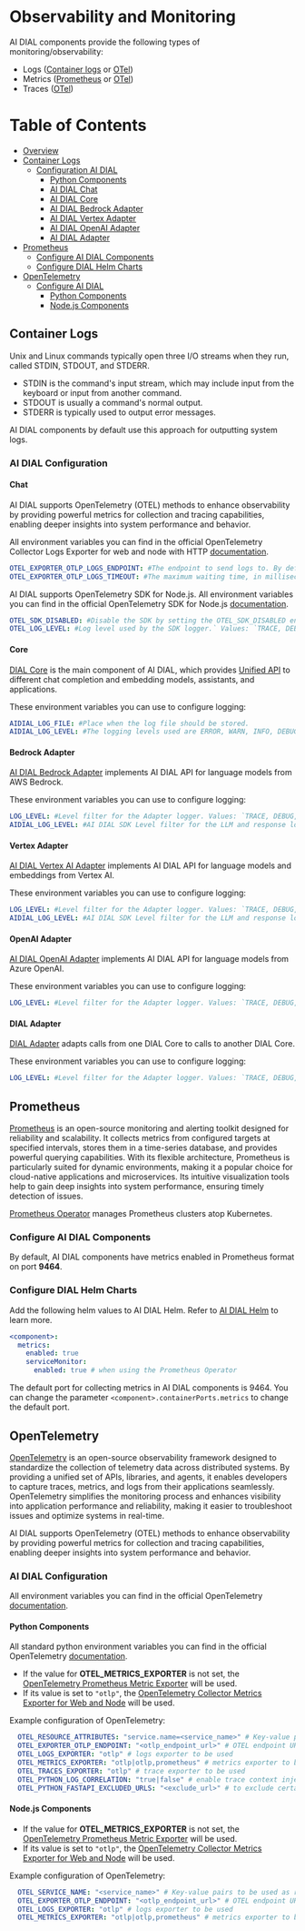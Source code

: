 # Observability and Monitoring

AI DIAL components provide the following types of monitoring/observability:

- Logs ([Container logs](#container-logs) or [OTel](#opentelemetry))
- Metrics ([Prometheus](#prometheus) or [OTel](#opentelemetry))
- Traces ([OTel](#opentelemetry))

<div class="docusaurus-ignore">

<!-- omit from toc -->
# Table of Contents
- [Overview](#overview)
- [Container Logs](#container-logs)
  - [Configuration AI DIAL](#configuration-ai-dial)
    - [Python Components](#python-components)
    - [AI DIAL Chat](#ai-dial-chat)
    - [AI DIAL Core](#ai-dial-core)
    - [AI DIAL Bedrock Adapter](#ai-dial-bedrock-adapter)
    - [AI DIAL Vertex Adapter](#ai-dial-vertex-adapter)
    - [AI DIAL OpenAI Adapter](#ai-dial-openai-adapter)
    - [AI DIAL Adapter](#ai-dial-adapter)
- [Prometheus](#prometheus)
  - [Configure AI DIAL Components](#configure-ai-dial-components)
  - [Configure DIAL Helm Charts](#configure-dial-helm-charts)
- [OpenTelemetry](#opentelemetry)
  - [Configure AI DIAL](#configure-ai-dial)
    - [Python Components](#python-components-1)
    - [Node.js Components](#nodejs-components)
  
</div>

## Container Logs

Unix and Linux commands typically open three I/O streams when they run, called STDIN, STDOUT, and STDERR. 

* STDIN is the command's input stream, which may include input from the keyboard or input from another command. 
* STDOUT is usually a command's normal output.
* STDERR is typically used to output error messages.

AI DIAL components by default use this approach for outputting system logs.

### AI DIAL Configuration

#### Chat

AI DIAL supports OpenTelemetry (OTEL) methods to enhance observability by providing powerful metrics for collection and tracing capabilities, enabling deeper insights into system performance and behavior.

All environment variables you can find in the official OpenTelemetry Collector Logs Exporter for web and node with HTTP [documentation](https://www.npmjs.com/package/@opentelemetry/exporter-logs-otlp-http).

```yaml
OTEL_EXPORTER_OTLP_LOGS_ENDPOINT: #The endpoint to send logs to. By default https://localhost:4318/v1/logs will be used. v1/logs will not be appended automatically and has to be added explicitly.
OTEL_EXPORTER_OTLP_LOGS_TIMEOUT: #The maximum waiting time, in milliseconds, allowed to send each OTLP log batch. Default is 10000.
```

AI DIAL supports OpenTelemetry SDK for Node.js. All environment variables you can find in the official OpenTelemetry SDK for Node.js [documentation](https://www.npmjs.com/package/@opentelemetry/sdk-node).

```yaml
OTEL_SDK_DISABLED: #Disable the SDK by setting the OTEL_SDK_DISABLED environment variable to `true`
OTEL_LOG_LEVEL: #Log level used by the SDK logger.` Values: `TRACE, DEBUG, INFO, WARN, ERROR, FATAL`. Use `DEBUG` for dev purposes and INFO in prod. It is strongly recommended not to use the logging level `DEBUG` for prod purposes.
```

#### Core

[DIAL Core](https://github.com/epam/ai-dial-core) is the main component of AI DIAL, which provides [Unified API](https://epam-rail.com/dial_api) to different chat completion and embedding models, assistants, and applications.

These environment variables you can use to configure logging:

```yaml
AIDIAL_LOG_FILE: #Place when the log file should be stored.
AIDIAL_LOG_LEVEL: #The logging levels used are ERROR, WARN, INFO, DEBUG, and TRACE.
```

#### Bedrock Adapter

[AI DIAL Bedrock Adapter](https://github.com/epam/ai-dial-adapter-bedrock) implements AI DIAL API for language models from AWS Bedrock.

These environment variables you can use to configure logging:

```yaml
LOG_LEVEL: #Level filter for the Adapter logger. Values: `TRACE, DEBUG, INFO, WARN, ERROR, FATAL`. Use `DEBUG` for dev purposes and INFO in prod. It is strongly recommended not to use the logging level `DEBUG` for prod purposes.
AIDIAL_LOG_LEVEL: #AI DIAL SDK Level filter for the LLM and response logging. Values: `TRACE, DEBUG, INFO, WARNING, ERROR, FATAL`.
```

#### Vertex Adapter

[AI DIAL Vertex AI Adapter](https://github.com/epam/ai-dial-adapter-vertexai) implements AI DIAL API for language models and embeddings from Vertex AI.

These environment variables you can use to configure logging:

```yaml
LOG_LEVEL: #Level filter for the Adapter logger. Values: `TRACE, DEBUG, INFO, WARN, ERROR, FATAL`. Use `DEBUG` for dev purposes and INFO in prod. It is strongly recommended not to use the logging level `DEBUG` for prod purposes.
AIDIAL_LOG_LEVEL: #AI DIAL SDK Level filter for the LLM and response logging. Values: `TRACE, DEBUG, INFO, WARNING, ERROR, FATAL`.
```

#### OpenAI Adapter

[AI DIAL OpenAI Adapter](https://github.com/epam/ai-dial-adapter-openai) implements AI DIAL API for language models from Azure OpenAI.

These environment variables you can use to configure logging:

```yaml
LOG_LEVEL: #Level filter for the Adapter logger. Values: `TRACE, DEBUG, INFO, WARN, ERROR, FATAL`. Use `DEBUG` for dev purposes and INFO in prod. It is strongly recommended not to use the logging level `DEBUG` for prod purposes.
```

#### DIAL Adapter

[DIAL Adapter](https://github.com/epam/ai-dial-adapter-dial) adapts calls from one DIAL Core to calls to another DIAL Core.

These environment variables you can use to configure logging:

```yaml
LOG_LEVEL: #Level filter for the Adapter logger. Values: `TRACE, DEBUG, INFO, WARN, ERROR, FATAL`. Use `DEBUG` for dev purposes and INFO in prod. It is strongly recommended not to use the logging level `DEBUG` for prod purposes.
```

## Prometheus

[Prometheus](https://prometheus.io/) is an open-source monitoring and alerting toolkit designed for reliability and scalability. It collects metrics from configured targets at specified intervals, stores them in a time-series database, and provides powerful querying capabilities. With its flexible architecture, Prometheus is particularly suited for dynamic environments, making it a popular choice for cloud-native applications and microservices. Its intuitive visualization tools help to gain deep insights into system performance, ensuring timely detection of issues.

[Prometheus Operator](https://prometheus-operator.dev/) manages Prometheus clusters atop Kubernetes.

### Configure AI DIAL Components

By default, AI DIAL components have metrics enabled in Prometheus format on port **9464**.

### Configure DIAL Helm Charts

Add the following helm values to AI DIAL Helm. Refer to [AI DIAL Helm](https://github.com/epam/ai-dial-helm/tree/main/charts/dial) to learn more.

```yaml
<component>:
  metrics:
    enabled: true 
    serviceMonitor:
      enabled: true # when using the Prometheus Operator
```
The default port for collecting metrics in AI DIAL components is 9464. You can change the parameter `<component>.containerPorts.metrics` to change the default port.

## OpenTelemetry

[OpenTelemetry](https://opentelemetry.io/) is an open-source observability framework designed to standardize the collection of telemetry data across distributed systems. By providing a unified set of APIs, libraries, and agents, it enables developers to capture traces, metrics, and logs from their applications seamlessly. OpenTelemetry simplifies the monitoring process and enhances visibility into application performance and reliability, making it easier to troubleshoot issues and optimize systems in real-time.

AI DIAL supports OpenTelemetry (OTEL) methods to enhance observability by providing powerful metrics for collection and tracing capabilities, enabling deeper insights into system performance and behavior.

### AI DIAL Configuration

All environment variables you can find in the official OpenTelemetry [documentation](https://opentelemetry.io/docs/specs/otel/configuration/sdk-environment-variables/).

#### Python Components

All standard python environment variables you can find in the official OpenTelemetry [documentation](https://opentelemetry-python-contrib.readthedocs.io/en/latest/instrumentation/logging/logging.html). 

* If the value for **OTEL_METRICS_EXPORTER** is not set, the [OpenTelemetry Prometheus Metric Exporter](https://www.npmjs.com/package/@opentelemetry/exporter-prometheus) will be used. 
* If its value is set to `"otlp"`, the [OpenTelemetry Collector Metrics Exporter for Web and Node](https://www.npmjs.com/package/@opentelemetry/exporter-metrics-otlp-http) will be used.

Example configuration of OpenTelemetry:

```yaml
  OTEL_RESOURCE_ATTRIBUTES: "service.name=<service_name>" # Key-value pairs to be used as resource attributes
  OTEL_EXPORTER_OTLP_ENDPOINT: "<otlp_endpoint_url>" # OTEL endpoint URL
  OTEL_LOGS_EXPORTER: "otlp" # logs exporter to be used
  OTEL_METRICS_EXPORTER: "otlp|otlp,prometheus" # metrics exporter to be used
  OTEL_TRACES_EXPORTER: "otlp" # trace exporter to be used
  OTEL_PYTHON_LOG_CORRELATION: "true|false" # enable trace context injection
  OTEL_PYTHON_FASTAPI_EXCLUDED_URLS: "<exclude_url>" # to exclude certain URLs from tracking
```

#### Node.js Components

* If the value for **OTEL_METRICS_EXPORTER** is not set, the [OpenTelemetry Prometheus Metric Exporter](https://www.npmjs.com/package/@opentelemetry/exporter-prometheus) will be used. 
* If its value is set to `"otlp"`, the [OpenTelemetry Collector Metrics Exporter for Web and Node](https://www.npmjs.com/package/@opentelemetry/exporter-metrics-otlp-http) will be used.

Example configuration of OpenTelemetry:

```yaml
  OTEL_SERVICE_NAME: "<service_name>" # Key-value pairs to be used as resource attributes
  OTEL_EXPORTER_OTLP_ENDPOINT: "<otlp_endpoint_url>" # OTEL endpoint URL
  OTEL_LOGS_EXPORTER: "otlp" # logs exporter to be used
  OTEL_METRICS_EXPORTER: "otlp|otlp,prometheus" # metrics exporter to be used
```
